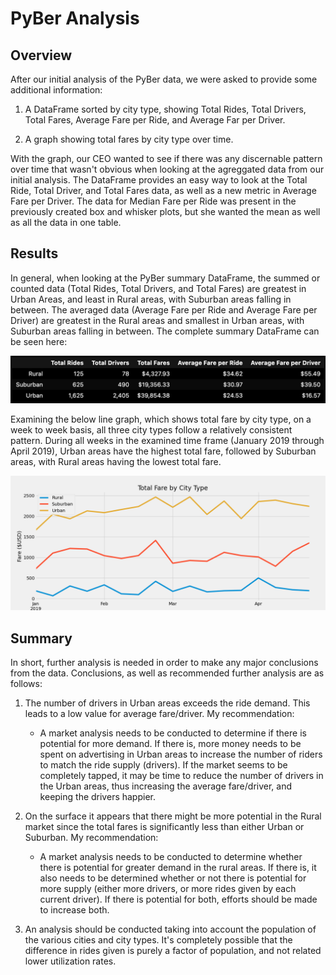 # PyBer Analysis

## Overview
After our initial analysis of the PyBer data, we were asked to provide some additional information:

1. A DataFrame sorted by city type, showing Total Rides, Total Drivers, Total Fares, Average Fare per Ride, and Average Far per Driver.

2. A graph showing total fares by city type over time. 

With the graph, our CEO wanted to see if there was any discernable pattern over time that wasn't obvious when looking at the agreggated data from our initial analysis. The DataFrame provides an easy way to look at the Total Ride, Total Driver, and Total Fares data, as well as a new metric in Average Fare per Driver. The data for Median Fare per Ride was present in the previously created box and whisker plots, but she wanted the mean as well as all the data in one table.

## Results

In general, when looking at the PyBer summary DataFrame, the summed or counted data (Total Rides, Total Drivers, and Total Fares) are greatest in Urban Areas, and least in Rural areas, with Suburban areas falling in between. The averaged data (Average Fare per Ride and Average Fare per Driver) are greatest in the Rural areas and smallest in Urban areas, with Suburban areas falling in between. The complete summary DataFrame can be seen here:

![](https://github.com/mzabrisk/PyBer_Analysis/blob/447ea74b7c3fd0d5f9f6dd0b5a2c90adfac929a8/analysis/PyBer_summary_df.png)

Examining the below line graph, which shows total fare by city type, on a week to week basis, all three city types follow a relatively consistent pattern. During all weeks in the examined time frame (January 2019 through April 2019), Urban areas have the highest total fare, followed by Suburban areas, with Rural areas having the lowest total fare.

![](https://github.com/mzabrisk/PyBer_Analysis/blob/447ea74b7c3fd0d5f9f6dd0b5a2c90adfac929a8/analysis/PyBer_fare_summary.png)

## Summary

In short, further analysis is needed in order to make any major conclusions from the data. Conclusions, as well as recommended further analysis are as follows:

1. The number of drivers in Urban areas exceeds the ride demand. This leads to a low value for average fare/driver. My recommendation:
    - A market analysis needs to be conducted to determine if there is potential for more demand. If there is, more money needs to be spent on advertising in Urban areas to increase the number of riders to match the ride supply (drivers). If the market seems to be completely tapped, it may be time to reduce the number of drivers in the Urban areas, thus increasing the average fare/driver, and keeping the drivers happier.

2. On the surface it appears that there might be more potential in the Rural market since the total fares is significantly less than either Urban or Suburban. My recommendation:
    - A market analysis needs to be conducted to determine whether there is potential for greater demand in the rural areas. If there is, it also needs to be determined whether or not there is potential for more supply (either more drivers, or more rides given by each current driver). If there is potential for both, efforts should be made to increase both. 

3. An analysis should be conducted taking into account the population of the various cities and city types. It's completely possible that the difference in rides given is purely a factor of population, and not related lower utilization rates. 